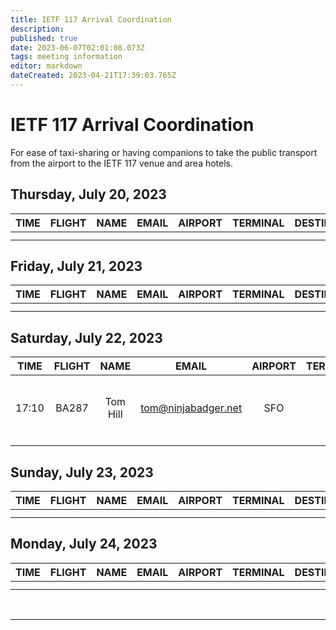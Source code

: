 ```yaml
---
title: IETF 117 Arrival Coordination
description: 
published: true
date: 2023-06-07T02:01:08.073Z
tags: meeting information
editor: markdown
dateCreated: 2023-04-21T17:39:03.765Z
---
```


# IETF 117 Arrival Coordination
For ease of taxi-sharing or having companions to take the public transport from the airport to the IETF 117 venue and area hotels.

## Thursday, July 20, 2023
|  TIME  | FLIGHT |      NAME     |  EMAIL  | AIRPORT | TERMINAL | DESTINATION | Notes |
|:------:|:------:|:-------------:|:-------:|:-------:|:--------:|:-----------:|:-----:|
|  |   |    |    |     |          |     | |
|  |   |    |    |     |          |     | |

## Friday, July 21, 2023
|  TIME  | FLIGHT |      NAME     |  EMAIL  | AIRPORT | TERMINAL | DESTINATION | Notes |
|:------:|:------:|:-------------:|:-------:|:-------:|:--------:|:-----------:|:-----:|
|  |   |    |    |     |          |     | |
|  |   |    |    |     |          |     | |

## Saturday, July 22, 2023
|  TIME  | FLIGHT |      NAME     |  EMAIL  | AIRPORT | TERMINAL | DESTINATION | Notes |
|:------:|:------:|:-------------:|:-------:|:-------:|:--------:|:-----------:|:-----:|
| 17:10  | BA287  | Tom Hill      | tom@ninjabadger.net | SFO | Intl | Hilton Union Sq | Will aim to take the BART to downtown SF |
|  |   |    |    |     |          |     | |


## Sunday, July 23, 2023
|  TIME  | FLIGHT |      NAME     |  EMAIL  | AIRPORT | TERMINAL | DESTINATION | Notes |
|:------:|:------:|:-------------:|:-------:|:-------:|:--------:|:-----------:|:-----:|
|  |   |    |    |     |          |     | |
|  |   |    |    |     |          |     | |

## Monday, July 24, 2023
|  TIME  | FLIGHT |      NAME     |  EMAIL  | AIRPORT | TERMINAL | DESTINATION | Notes |
|:------:|:------:|:-------------:|:-------:|:-------:|:--------:|:-----------:|:-----:|
|  |   |    |    |     |          |     | |
|  |   |    |    |     |          |     | |
&nbsp;
&nbsp;

---

